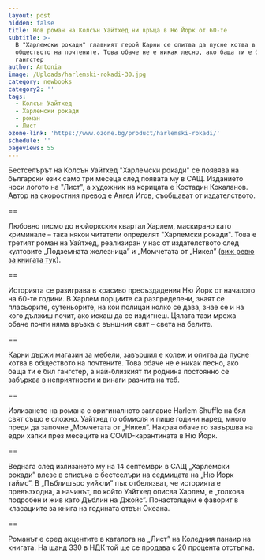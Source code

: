 ```yaml
---
layout: post
hidden: false
title: Нов роман на Колсън Уайтхед ни връща в Ню Йорк от 60-те
subtitle: >-
  В "Харлемски рокади" главният герой Карни се опитва да пусне котва в
  обществото на почтените. Това обаче не е никак лесно, ако баща ти е бил
  гангстер
author: Antonia
image: /Uploads/harlemski-rokadi-30.jpg
category: newbooks
category2: ''
tags:
  - Колсън Уайтхед
  - Харлемски рокади
  - роман
  - Лист
ozone-link: 'https://www.ozone.bg/product/harlemski-rokadi/'
schedule: ''
pageviews: 55
---
```

Бестселърът на Колсън Уайтхед "Харлемски рокади" се появява на български език само три месеца след появата му в САЩ. Изданието носи логото на "Лист", а художник на корицата е Костадин Кокаланов. Автор на скоростния превод е Ангел Игов, съобщават от издателството.

\==

Любовно писмо до нюйоркския квартал Харлем, маскирано като криминале – така някои читатели определят "Харлемски рокади". Това е третият роман на Уайтхед, реализиран у нас от издателството след култовите „Подземната железница” и „Момчетата от „Никел” ([виж ревю за книгата тук](https://literaturnirazgovori.com/bookreviews/2021/06/01/12-09-%D0%BC%D0%BE%D0%BC%D1%87%D0%B5%D1%82%D0%B0%D1%82%D0%B0-%D0%BE%D1%82-%D0%BD%D0%B8%D0%BA%D0%B5%D0%BB-%D0%B1%D0%B0%D0%BD%D0%B0%D0%BB%D0%BD%D0%BE%D1%81%D1%82%D1%82%D0%B0-%D0%BD%D0%B0-%D0%B7%D0%BB%D0%BE%D1%82%D0%BE-%D0%BF%D1%80%D0%B5%D0%B7-%D0%BF%D1%80%D0%B8%D0%B7%D0%BC%D0%B0%D1%82%D0%B0-%D0%B8-%D0%BD%D0%B0-%D1%80%D0%B0%D1%81%D0%B0%D1%82%D0%B0.html)).

\==

Историята се разиграва в красиво пресъздадения Ню Йорк от началото на 60-те години. В Харлем порциите са разпределени, знаят се пласьорите, сутеньорите, на кои полицаи колко се дава, знае се и на кого дължиш почит, ако искаш да се издигнеш. Цялата тази мрежа обаче почти няма връзка с външния свят – света на белите.

\==

Карни държи магазин за мебели, завършил е колеж и опитва да пусне котва в обществото на почтените. Това обаче не е никак лесно, ако баща ти е бил гангстер, а най-близкият ти роднина постоянно се забърква в неприятности и винаги разчита на теб.

\==

Излизането на романа с оригиналното заглавие Harlem Shuffle на бял свят също е сложно. Уайтхед го обмисля и пише години наред, много преди да започне „Момчетата от „Никел”. Накрая обаче го завършва на едри хапки през месеците на COVID-карантината в Ню Йорк. 

\==

Веднага след излизането му на 14 септември в САЩ „Харлемски рокади” влезе в списъка с бестселъри на седмицата на „Ню Йорк таймс”. В „Пъблишърс уийкли” пък отбелязват, че историята е превъзходна, а начинът, по който Уайтхед описва Харлем, е „толкова подробен и жив като Дъблин на Джойс”. Понастоящем е фаворит в класациите за книга на годината отвън Океана.

\==

Романът е сред акцентите в каталога на „Лист” на Коледния панаир на книгата. На щанд 330 в НДК той ще се продава с 20 процента отстъпка.